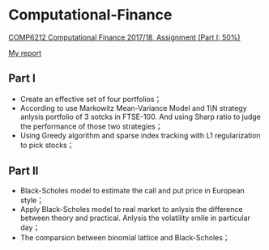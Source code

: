 # Computational-Finance

[COMP6212 Computational Finance 2017/18, Assignment (Part I: 50%)](https://github.com/Trouble404/Computational-Finance-coursework/blob/master/CompFinanceAssignmentPartOne2017.pdf)

[My report](https://github.com/Trouble404/Computational-Finance-coursework/blob/master/report/computation_finance.pdf)

## Part I
* Create an effective set of four portfolios；
* According to use Markowitz Mean-Variance Model and 1\N strategy anlysis portfolio of 3 sotcks in FTSE-100. And using Sharp ratio to judge the performance of those two strategies；
* Using Greedy algorithm and sparse index tracking with L1 regularization to pick stocks；

## Part II
* Black-Scholes model to estimate the call and put price in European style；
* Apply Black-Scholes model to real market to anlysis the difference between theory and practical. Anlysis the volatility smile in particular day；
* The comparsion between binomial lattice and Black-Scholes；

